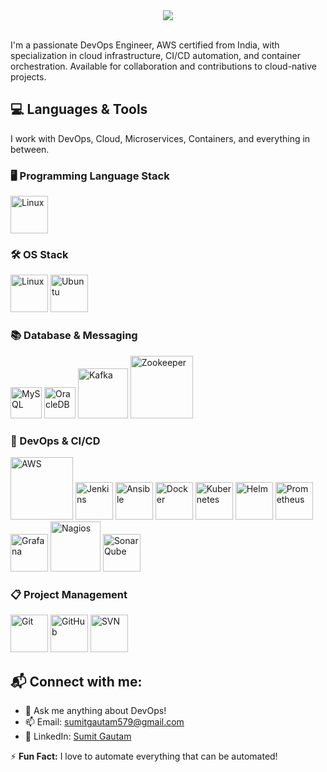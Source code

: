 

<div align="center">
  <img src="https://readme-typing-svg.demolab.com/?lines=Hey,+I'm+Sumit+Gautam+:)&font=Fira%20Code&center=true&width=440&height=45&color=39FF14&vCenter=true&pause=3000&size=30" />
</div> 

<br>

I'm a passionate DevOps Engineer, AWS certified from India, with specialization in cloud infrastructure, CI/CD automation, and container orchestration. Available for collaboration and contributions to cloud-native projects.

## 💻 Languages & Tools
I work with DevOps, Cloud, Microservices, Containers, and everything in between.

### 🖥️ Programming Language Stack
<img src="https://github.com/sumitgautam579/readme_setup/blob/main/assets/bash.svg" alt="Linux"  title="BASH" width="60"/>

### 🛠️ OS Stack
<img src="https://github.com/sumitgautam579/readme_setup/blob/main/assets/linux.svg" alt="Linux"  title="LINUX" width="60"/> <img src="https://github.com/sumitgautam579/readme_setup/blob/main/assets/ubuntu.svg" alt="Ubuntu"  title="Ubuntu" width="60"/>

### 📚 Database & Messaging
<img src="https://github.com/sumitgautam579/readme_setup/blob/main/assets/mysql.svg" alt="MySQL"  title='MySQL' width="50"/> <img src="https://github.com/sumitgautam579/readme_setup/blob/main/assets/oracle.svg" alt="OracleDB" title='OracleDB' width="50"/> <img src="https://github.com/sumitgautam579/readme_setup/blob/main/assets/kafka.svg" alt="Kafka" title='kafka' width="80"/> <img src="https://github.com/sumitgautam579/readme_setup/blob/main/assets/apache-zookeeper.svg" alt="Zookeeper" title='zookeeper' width="100"/>

### 🔧 DevOps & CI/CD

<img src="https://github.com/sumitgautam579/readme_setup/blob/main/assets/aws.svg" alt="AWS" title='AWS' width="100"/> <img src="https://github.com/sumitgautam579/readme_setup/blob/main/assets/jenkins.svg" alt="Jenkins" title='JENKINS' width="60"/> <img src="https://github.com/sumitgautam579/readme_setup/blob/main/assets/ansible.svg" alt="Ansible" title='Ansible' width="60"/>  <img src="https://github.com/sumitgautam579/readme_setup/blob/main/assets/docker.svg" alt="Docker" title='Docker' width="60"/> <img src="https://github.com/sumitgautam579/readme_setup/blob/main/assets/kubernetes.svg" alt="Kubernetes" title='kubernetes' width="60"/> <img src="https://github.com/sumitgautam579/readme_setup/blob/main/assets/helm.svg" alt="Helm" title='Helm' width="60"/> <img src="https://github.com/sumitgautam579/readme_setup/blob/main/assets/prometheus.svg" alt="Prometheus" title='Prometheus' width="60"/> <img src="https://github.com/sumitgautam579/readme_setup/blob/main/assets/grafana.svg" alt="Grafana" title='Grafana' width="60"/> <img src="https://github.com/sumitgautam579/readme_setup/blob/main/assets/nagios.svg" alt="Nagios" title='Nagios' width="80"/> <img src="https://github.com/sumitgautam579/readme_setup/blob/main/assets/sonarqube.svg" alt="SonarQube" title='SonarQube' width="60"/>


### 📋 Project Management
<img src="https://github.com/sumitgautam579/readme_setup/blob/main/assets/git.svg" alt="Git"  title='Git' w width="60"/> <img src="https://github.com/sumitgautam579/readme_setup/blob/main/assets/github.svg" alt="GitHub" title='Github' w width="60"/> <img src="https://github.com/sumitgautam579/readme_setup/blob/main/assets/svn.svg" alt="SVN" title='SVN' width="60"/>


## 📬 Connect with me:
- 💬 Ask me anything about DevOps!
- 📫 Email: [sumitgautam579@gmail.com](mailto:sumitgautam579@gmail.com)
- 🔗 LinkedIn: [Sumit Gautam](https://www.linkedin.com/in/sumitgautam95783)

⚡ **Fun Fact:** I love to automate everything that can be automated!  
